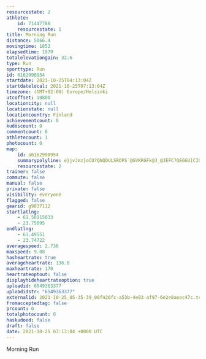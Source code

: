 ```yaml
---
resourcestate: 2
athlete:
    id: 71447788
    resourcestate: 1
title: Morning Run
distance: 5066.4
movingtime: 1852
elapsedtime: 1979
totalelevationgain: 32.6
type: Run
sporttype: Run
id: 6162990954
startdate: 2021-10-25T04:13:04Z
startdatelocal: 2021-10-25T07:13:04Z
timezone: (GMT+02:00) Europe/Helsinki
utcoffset: 10800
locationcity: null
locationstate: null
locationcountry: Finland
achievementcount: 0
kudoscount: 0
commentcount: 0
athletecount: 1
photocount: 0
map:
    id: a6162990954
    summarypolyline: e}jvJmz}oCU?QNQDULSROPS`@GVKRGFk@J_@JEFC?QEGGU[CIG]IYGYEyAC]EgAEYIgBQ{AAm@Gu@EWBiADk@Ms@MQCMQGGMIYGw@IMOc@IEC?e@J]_@Q]UIOBIJM`@Gh@Yf@QdCa@fAINWPAD_Al@BXC?C@C`@BLGNEj@QfAF|@CPDN@RPr@HLRLFb@HJL^BABEDy@Ow@K[OgAM][{AMYG]Ek@EYIy@Og@Eq@YoAc@uACc@I_@[iCEKMGSYg@w@u@{AE]IQQQC@@HNFLLFXRl@FVFh@JZL|@Bz@DLPJFH~AsEKGXa@JAVPBDFXFLJKDAB@CSJ{@H[Rc@PSf@iALMb@I\OX@PGd@c@LQRc@FYLOHc@Pm@BWCc@SeAAk@L{@FaAFW@g@ZmAJw@Rs@JKHWJs@T{@xBeFIJHRIEMUE[@q@BILOJ@FAFJDBb@E^Dj@TJJRD`@XTDDDLTHVP\B@b@]DPASDHHC?CKGCm@H_A@q@Fe@LKHAN@HHJBN?`@IXCRGF?TFD?LGr@i@D@PI`@Gz@[vASF?FBHNLf@h@n@^DPu@EGHOA?@EZ{@NQd@SJANFHJr@GVQPIHGHCHBJET]FCf@A\]XQ\KFHLB@BJ?JRBRJjCApAF~@L|@LdBAdBRrD@f@ARBXPr@?ZH\JPDBL?HFFTRZJHN\N?PVD@J@PGHBD`@HVNRHn@Rn@Bj@Jb@Fj@LZJJv@VTNJNPDJP`@NN`@FFVH\?\MJBTEZA\QJBh@IL@VCHN?bCBSPWJENCd@SXBRAr@PHHVLP^H\BTNlDBVLf@BjADXBj@DVAj@HdA?f@O|C?f@Df@?rBDd@?~@AtANjCCz@EPQVIXGn@c@|@c@pBKrAKh@[h@UNITG^W|@OzAI`@KFCGGACGA@AF[n@IJOJ]p@QRSj@IDGPEACEESIoBIs@CwBEa@GwAMmACCIDEEKg@BE?BI@a@LGJATGD]@WEc@EKDEHQHMLM@SAMHOVIBc@TKLMZYVQDYCMFQEKESBu@d@MBICKBSZS@KFQBC@
    resourcestate: 2
trainer: false
commute: false
manual: false
private: false
visibility: everyone
flagged: false
gearid: g9037112
startlatlng:
    - 61.50115833
    - 23.75095
endlatlng:
    - 61.49551
    - 23.74722
averagespeed: 2.736
maxspeed: 9.08
hasheartrate: true
averageheartrate: 136.8
maxheartrate: 170
heartrateoptout: false
displayhideheartrateoption: true
uploadid: 6549363377
uploadidstr: "6549363377"
externalid: 2021-10-25_05-35-39_00f426fc-a53b-4e83-af97-6e2e8aeec47c.tcx
fromacceptedtag: false
prcount: 0
totalphotocount: 0
haskudoed: false
draft: false
date: 2021-10-25 07:13:04 +0000 UTC
---
```

Morning Run